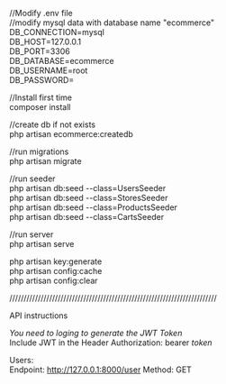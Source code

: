 //Modify .env file<br/>
//modify mysql data with database name "ecommerce"<br/>
DB_CONNECTION=mysql<br/>
DB_HOST=127.0.0.1<br/>
DB_PORT=3306<br/>
DB_DATABASE=ecommerce<br/>
DB_USERNAME=root<br/>
DB_PASSWORD=<br/>

//Install first time<br/>
composer install<br/>

//create db if not exists<br/>
php artisan ecommerce:createdb<br/>

//run migrations<br/>
php artisan migrate<br/>

//run seeder<br/>
php artisan db:seed --class=UsersSeeder<br/>
php artisan db:seed --class=StoresSeeder<br/>
php artisan db:seed --class=ProductsSeeder<br/>
php artisan db:seed --class=CartsSeeder<br/>

//run server<br/>
php artisan serve<br/>

php artisan key:generate<br/>
php artisan config:cache<br/>
php artisan config:clear<br/>

/////////////////////////////////////////////////////////////////////////<br/>

API instructions<br/>

*You need to loging to generate the JWT Token* <br/>
Include JWT in the Header
Authorization: bearer *token*

Users: <br>
Endpoint: http://127.0.0.1:8000/user
Method: GET
